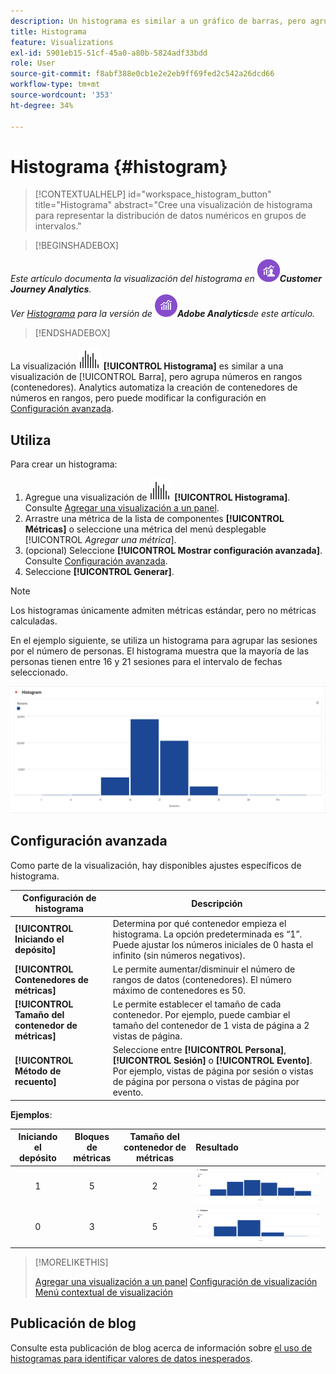 ```yaml
---
description: Un histograma es similar a un gráfico de barras, pero agrupa números en rangos (contenedores).
title: Histograma
feature: Visualizations
exl-id: 5901eb15-51cf-45a0-a80b-5824adf33bdd
role: User
source-git-commit: f8abf388e0cb1e2e2eb9ff69fed2c542a26dcd66
workflow-type: tm+mt
source-wordcount: '353'
ht-degree: 34%

---
```


# Histograma {#histogram}

<!-- markdownlint-disable MD034 -->

>[!CONTEXTUALHELP]
>id="workspace_histogram_button"
>title="Histograma"
>abstract="Cree una visualización de histograma para representar la distribución de datos numéricos en grupos de intervalos."

<!-- markdownlint-enable MD034 -->


>[!BEGINSHADEBOX]

*Este artículo documenta la visualización del histograma en ![CustomerJourneyAnalytics](/help/assets/icons/CustomerJourneyAnalytics.svg)**Customer Journey Analytics**.<br/>Ver [Histograma](https://experienceleague.adobe.com/en/docs/analytics/analyze/analysis-workspace/visualizations/histogram) para la versión de ![AdobeAnalytics](/help/assets/icons/AdobeAnalytics.svg)**Adobe Analytics**de este artículo.*

>[!ENDSHADEBOX]


La visualización ![Histograma](/help/assets/icons/Histogram.svg) **[!UICONTROL Histograma]** es similar a una visualización de [!UICONTROL Barra], pero agrupa números en rangos (contenedores). Analytics automatiza la creación de contenedores de números en rangos, pero puede modificar la configuración en [Configuración avanzada](#advanced-settings).

## Utiliza

Para crear un histograma:

1. Agregue una visualización de ![Histograma](/help/assets/icons/Histogram.svg) **[!UICONTROL Histograma]**. Consulte [Agregar una visualización a un panel](freeform-analysis-visualizations.md#add-visualizations-to-a-panel).
1. Arrastre una métrica de la lista de componentes **[!UICONTROL Métricas]** o seleccione una métrica del menú desplegable [!UICONTROL *Agregar una métrica*].
1. (opcional) Seleccione **[!UICONTROL Mostrar configuración avanzada]**. Consulte [Configuración avanzada](#advanced-settings).
1. Seleccione **[!UICONTROL Generar]**.

>[!NOTE]
>
>Los histogramas únicamente admiten métricas estándar, pero no métricas calculadas.

En el ejemplo siguiente, se utiliza un histograma para agrupar las sesiones por el número de personas. El histograma muestra que la mayoría de las personas tienen entre 16 y 21 sesiones para el intervalo de fechas seleccionado.

![](assets/histogram.png)

## Configuración avanzada

Como parte de la visualización, hay disponibles ajustes específicos de histograma.

| Configuración de histograma | Descripción |
|---|---|
| **[!UICONTROL Iniciando el depósito]** | Determina por qué contenedor empieza el histograma. La opción predeterminada es “1”. Puede ajustar los números iniciales de 0 hasta el infinito (sin números negativos). |
| **[!UICONTROL Contenedores de métricas]** | Le permite aumentar/disminuir el número de rangos de datos (contenedores). El número máximo de contenedores es 50. |
| **[!UICONTROL Tamaño del contenedor de métricas]** | Le permite establecer el tamaño de cada contenedor. Por ejemplo, puede cambiar el tamaño del contenedor de 1 vista de página a 2 vistas de página. |
| **[!UICONTROL Método de recuento]** | Seleccione entre **[!UICONTROL Persona]**, **[!UICONTROL Sesión]** o **[!UICONTROL Evento]**. Por ejemplo, vistas de página por sesión o vistas de página por persona o vistas de página por evento. |

<!--Russ or Meike - Check Hit Type link above. -->

**Ejemplos**:

| Iniciando el depósito | Bloques de métricas | Tamaño del contenedor de métricas | Resultado  |
|:----:|:--:|:--:|:--|
| 1 | 5 | 2 | ![Histograma, contenedor inicial 1, contenedores de métricas 5, tamaño del contenedor de métricas 2](assets/histogram-1-5-2.png) |
| 0 | 3 | 5 | ![Histograma, contenedor inicial 0, contenedores de métricas 3, tamaño del contenedor de métricas 5](assets/histogram-0-3-5.png) |

>[!MORELIKETHIS]
>
>[Agregar una visualización a un panel](/help/analysis-workspace/visualizations/freeform-analysis-visualizations.md#add-visualizations-to-a-panel)
>[Configuración de visualización](/help/analysis-workspace/visualizations/freeform-analysis-visualizations.md#settings)
>[Menú contextual de visualización ](/help/analysis-workspace/visualizations/freeform-analysis-visualizations.md#context-menu)
>


## Publicación de blog

Consulte esta publicación de blog acerca de información sobre [el uso de histogramas para identificar valores de datos inesperados](https://experienceleaguecommunities.adobe.com/t5/adobe-analytics-blogs/using-histograms-to-identify-unexpected-data-values/ba-p/596168).
